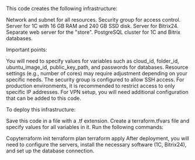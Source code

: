This code creates the following infrastructure:

Network and subnet for all resources.
Security group for access control.
Server for 1C with 16 GB RAM and 240 GB SSD disk.
Server for Bitrix24.
Separate web server for the "store".
PostgreSQL cluster for 1C and Bitrix databases.

Important points:

You will need to specify values for variables such as cloud_id, folder_id, ubuntu_image_id, public_key_path, and passwords for databases.
Resource settings (e.g., number of cores) may require adjustment depending on your specific needs.
The security group is configured to allow SSH access. For production environments, it is recommended to restrict access to only specific IP addresses.
For VPN setup, you will need additional configuration that can be added to this code.

To deploy this infrastructure:

Save this code in a file with a .tf extension.
Create a terraform.tfvars file and specify values for all variables in it.
Run the following commands:

Copyterraform init
terraform plan
terraform apply
After deployment, you will need to configure the servers, install the necessary software (1C, Bitrix24), and set up the database connection.
